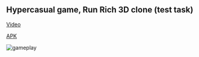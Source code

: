 Hypercasual game, Run Rich 3D clone (test task)
--

[Video](https://youtube.com/shorts/rBFg4vzG3oU)

[APK](https://github.com/crylent/0611/releases/download/v0.1/game.apk)


![gameplay](https://github.com/crylent/0611/assets/35966912/708b274f-95d6-4005-bc20-9f0b9eb6276c)
